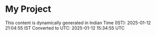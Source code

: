 # My Project

This content is dynamically generated in Indian Time (IST): 2025-01-12 21:04:55 IST
Converted to UTC: 2025-01-12 15:34:55 UTC
